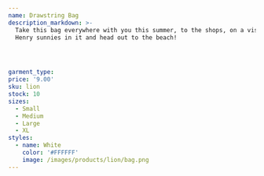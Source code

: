 ```yaml
---
name: Drawstring Bag
description_markdown: >-
  Take this bag everywhere with you this summer, to the shops, on a visit to see family, or slip your
  Henry sunnies in it and head out to the beach!




garment_type:
price: '9.00'
sku: lion
stock: 10
sizes:
  - Small
  - Medium
  - Large
  - XL
styles:
  - name: White
    color: '#FFFFFF'
    image: /images/products/lion/bag.png
---
```

